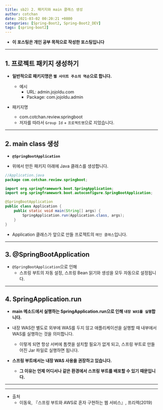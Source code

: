 ```yaml
---
title: sb2) 2. 패키지와 main 클래스 생성
author: cotchan 
date: 2021-03-02 00:20:21 +0800 
categories: [Spring-Boot2, Spring-Boot2_DEV]
tags: [spring-boot2] 
---
```


+ **이 포스팅은 개인 공부 목적으로 작성한 포스팅입니다**

---

## 1. 프로젝트 패키지 생성하기

+ **일반적으로 패키지명은 `웹 사이트 주소의 역순`으로 합니다.**
  + 예시
    + URL: admin.jojoldu.com 
    + Package: com.jojoldu.admin

+ 패키지명
  + com.cotchan.review.springboot
  + 저자를 따라서 `Group Id` + `프로젝트명`으로 지었습니다. 

---

## 2. main class 생성

+ **`@SpringBootApplication`**

+ 위에서 만든 패키지 아래에 Java 클래스를 생성합니다.

```java
//Application.java
package com.cotchan.review.springboot;

import org.springframework.boot.SpringApplication;
import org.springframework.boot.autoconfigure.SpringBootApplication;

@SpringBootApplication
public class Application {
    public static void main(String[] args) {
        SpringApplication.run(Application.class, args);
    }
}
```

+ Application 클래스가 앞으로 만들 프로젝트의 `메인 클래스`입니다.

---

## 3. @SpringBootApplication 

+ `@SpringBootApplication`으로 인해 
  + 스프링 부트의 자동 설정, 스프링 Bean 읽기와 생성을 모두 자동으로 설정됩니다.

---

## 4. SpringApplication.run

+ **main 메소드에서 실행하는 SpringApplication.run으로 인해 `내장 WAS를 실행`합니다.**

+ 내장 WAS란 별도로 외부에 WAS를 두지 않고 애플리케이션을 실행할 때 내부에서 WAS를 실행하는 것을 의미합니다.
  + 이렇게 되면 항상 서버에 톰캣을 설치할 필요가 없게 되고, 스프링 부트로 만들어진 Jar 파일로 실행하면 됩니다.

+ **스프링 부트에서는 내장 WAS 사용을 권장하고 있습니다.**
  + **그 이유는 언제 어디서나 같은 환경에서 스프링 부트를 배포할 수 있기 때문입니다.**


---






---

+ 출처
  + 이동욱, 『스프링 부트와 AWS로 혼자 구현하는 웹 서비스』, 프리렉(2019) 
